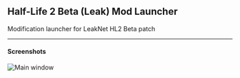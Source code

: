 ## Half-Life 2 Beta (Leak) Mod Launcher
Modification launcher for LeakNet HL2 Beta patch

------
#### Screenshots
![Main window](http://i.imgur.com/7pXkRel.png "Main window")
